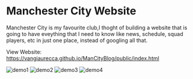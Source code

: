 # Manchester City Website


Manchester City is my favourite club,I thoght of building a website that is going to have eveything that I need to know like news, schedule, squad players, etc in just one place, instead of googling all that.



View Website:
https://vangiaurecca.github.io/ManCityBlog/public/index.html

![demo1](https://user-images.githubusercontent.com/75024999/132117736-7c9ff90b-1d29-46a9-89bd-0c5bdef86dd4.png)
![demo2](https://user-images.githubusercontent.com/75024999/132117740-8e9996c3-8002-4504-8d65-8bea1a34490c.png)
![demo3](https://user-images.githubusercontent.com/75024999/132117743-b74de034-93c8-419b-9d94-b0f2728145a4.png)
![demo4](https://user-images.githubusercontent.com/75024999/132117745-05aa19b2-1dfa-4784-b366-3d461aed0d3c.png)


